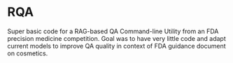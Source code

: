 # RQA
Super basic code for a RAG-based QA Command-line Utility from an FDA precision medicine competition. Goal was to have very little code and adapt current models to improve QA quality in context of FDA guidance document on cosmetics.


